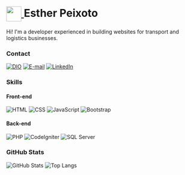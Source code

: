<h1>
    <a href="https://www.dio.me/">
        <img align="center" width="40px" src="https://hermes.digitalinnovation.one/assets/diome/logo-minimized.png">
    </a>
    <span>Esther Peixoto</span>
</h1>

Hi! I'm a developer experienced in building websites for transport and logistics businesses.

### Contact
[![DIO](https://img.shields.io/badge/-DIO%20Profile-30A3DC?style=for-the-badge)](https://web.dio.me/users/estherpeixoto13/)
[![E-mail](https://img.shields.io/badge/-Email-000?style=for-the-badge&logo=microsoft-outlook&logoColor=E94D5F)](mailto:estherpeixoto13@gmail.com)
[![LinkedIn](https://img.shields.io/badge/-LinkedIn-000?style=for-the-badge&logo=linkedin&logoColor=30A3DC)](https://www.linkedin.com/in/esther-peixoto/)


### Skills

#### Front-end
![HTML](https://img.shields.io/badge/HTML-000?style=for-the-badge&logo=html5&logoColor=E34F26)
![CSS](https://img.shields.io/badge/CSS-000?style=for-the-badge&logo=css3&logoColor=1572B6)
![JavaScript](https://img.shields.io/badge/JavaScript-000?style=for-the-badge&logo=javascript&logoColor=F7DF1E)
![Bootstrap](https://img.shields.io/badge/bootstrap-000?style=for-the-badge&logo=bootstrap&logoColor=7952B3)

#### Back-end
![PHP](https://img.shields.io/badge/PHP-000?style=for-the-badge&logo=php&logoColor=777BB4)
![CodeIgniter](https://img.shields.io/badge/CodeIgniter-000?style=for-the-badge&logo=codeigniter&logoColor=EF4223)
![SQL Server](https://img.shields.io/badge/SQL%20Server-000?style=for-the-badge&logo=microsoftsqlserver&logoColor=CC2927)

### GitHub Stats
![GitHub Stats](https://github-readme-stats.vercel.app/api?username=estherpeixoto&theme=transparent&bg_color=000&border_color=30A3DC&show_icons=true&icon_color=30A3DC&title_color=E94D5F&text_color=FFF)
![Top Langs](https://github-readme-stats-git-masterrstaa-rickstaa.vercel.app/api/top-langs/?username=estherpeixoto&layout=compact&bg_color=000&border_color=30A3DC&title_color=E94D5F&text_color=FFF)

